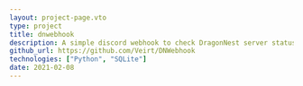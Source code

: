 ```yaml
---
layout: project-page.vto
type: project
title: dnwebhook
description: A simple discord webhook to check DragonNest server status
github_url: https://github.com/Veirt/DNWebhook
technologies: ["Python", "SQLite"]
date: 2021-02-08
---
```

